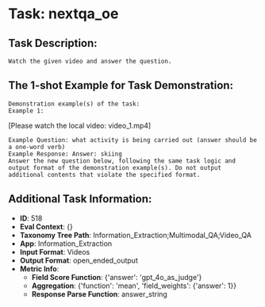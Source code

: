 # Task: nextqa_oe

## Task Description:

```
Watch the given video and answer the question.
```

## The 1-shot Example for Task Demonstration:

```
Demonstration example(s) of the task:
Example 1:
```

[Please watch the local video: video_1.mp4]

```
Example Question: what activity is being carried out (answer should be a one-word verb)
Example Response: Answer: skiing
Answer the new question below, following the same task logic and output format of the demonstration example(s). Do not output additional contents that violate the specified format.
```

## Additional Task Information:

- **ID**: 518
- **Eval Context**: {}
- **Taxonomy Tree Path**: Information_Extraction;Multimodal_QA;Video_QA
- **App**: Information_Extraction
- **Input Format**: Videos
- **Output Format**: open_ended_output
- **Metric Info**:
  - **Field Score Function**: {'answer': 'gpt_4o_as_judge'}
  - **Aggregation**: {'function': 'mean', 'field_weights': {'answer': 1}}
  - **Response Parse Function**: answer_string

